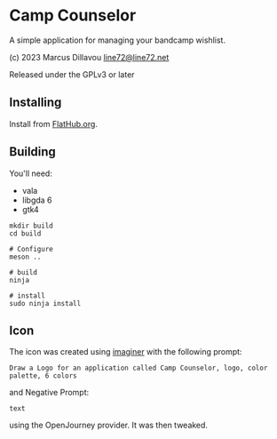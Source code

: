 # Camp Counselor

A simple application for managing your bandcamp wishlist.

(c) 2023 Marcus Dillavou <line72@line72.net>

Released under the GPLv3 or later

## Installing

Install from [FlatHub.org](https://flathub.org/apps/net.line72.campcounselor).

## Building

You'll need:

- vala
- libgda 6
- gtk4

```
mkdir build
cd build

# Configure
meson ..

# build
ninja

# install
sudo ninja install
```

## Icon

The icon was created using [imaginer](https://imaginer.codeberg.page/) with the following prompt:

```
Draw a Logo for an application called Camp Counselor, logo, color palette, 6 colors
```

and Negative Prompt:

```
text
```

using the OpenJourney provider. It was then tweaked.
